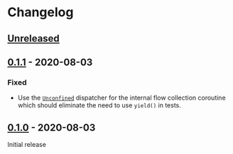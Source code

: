 # Changelog

## [Unreleased]


## [0.1.1] - 2020-08-03
### Fixed
- Use the [`Unconfined`](https://kotlin.github.io/kotlinx.coroutines/kotlinx-coroutines-core/kotlinx.coroutines/-dispatchers/-unconfined.html) dispatcher for the internal flow collection coroutine which should eliminate the need to use `yield()` in tests.

## [0.1.0] - 2020-08-03

Initial release


[Unreleased]: https://github.com/cashapp/turbine/compare/0.1.1...HEAD
[0.1.1]: https://github.com/cashapp/turbine/releases/tag/0.1.1
[0.1.0]: https://github.com/cashapp/turbine/releases/tag/0.1.0
